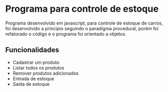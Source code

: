 # Programa para controle de estoque

Programa desenvolvido em javascript, para controle de estoque de carros, foi desenvolvido a príncipio seguindo o paradigma procedural, porém foi refatorado o código e o programa foi orientado a objetos.

## Funcionalidades

* Cadastrar um produto
* Listar todos os produtos
* Remover produtos adicionados
* Entrada de estoque
* Saida de estoque
